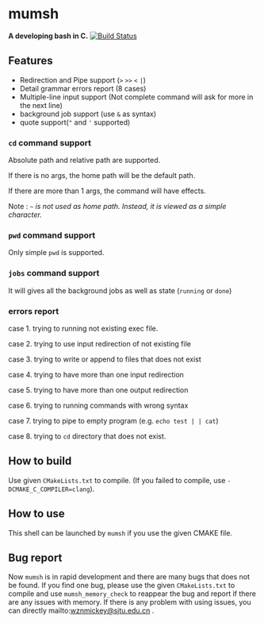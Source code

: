 # mumsh

**A developing bash in C.** [![Build Status](https://focs.ji.sjtu.edu.cn:2222/api/badges/ECE482-22/ZiningWang520370910042-p1/status.svg)](https://focs.ji.sjtu.edu.cn:2222/ECE482-22/ZiningWang520370910042-p1)

## Features

 - Redirection and Pipe support (`>` `>>` `<` `|`)
 - Detail grammar errors report (8 cases)
 - Multiple-line input support (Not complete command will ask for more in the next line)
 - background job support (use `&` as syntax)
 - quote support(`"` and `'` supported)

### `cd` command support

Absolute path and relative path are supported. 

If there is no args, the home path will be the default path.

If there are more than 1 args, the command will have effects.

Note : *`~` is not used as home path. Instead, it is viewed as a simple character.*

### `pwd` command support

Only simple `pwd` is supported.

### `jobs` command support

It will gives all the background jobs as well as state (`running` or `done`)

### errors report

case 1. trying to running not existing exec file.

case 2. trying to use input redirection of not existing file

case 3. trying to write or append to files that does not exist

case 4. trying to have more than one input redirection

case 5. trying to have more than one output redirection

case 6. trying to running commands with wrong syntax

case 7. trying to pipe to empty program (e.g. `echo test | | cat`)

case 8. trying to `cd` directory that does not exist.

## How to build
Use given `CMakeLists.txt` to compile. (If you failed to compile, use `-DCMAKE_C_COMPILER=clang`).


## How to use
This shell can be launched by `mumsh` if you use the given CMAKE file.




## Bug report

Now `mumsh` is in rapid development and there are many bugs that does not be found. If you find one bug, please use the given  `CMakeLists.txt` to compile and use `mumsh_memory_check` to reappear the bug and report if there are any issues with memory. If there is any problem with using issues, you can directly mailto:wznmickey@sjtu.edu.cn .
